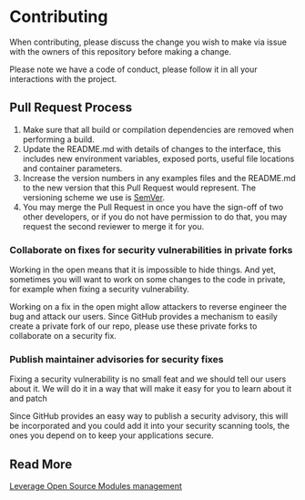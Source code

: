 # Contributing

When contributing, please discuss the change you wish to make via issue
with the owners of this repository before making a change.

Please note we have a code of conduct, please follow it in all your interactions with the project.

## Pull Request Process

1. Make sure that all build or compilation dependencies are removed when performing a build.
2. Update the README.md with details of changes to the interface, this includes new environment
   variables, exposed ports, useful file locations and container parameters.
3. Increase the version numbers in any examples files and the README.md to the new version that this
   Pull Request would represent. The versioning scheme we use is [SemVer](http://semver.org/).
4. You may merge the Pull Request in once you have the sign-off of two other developers, or if you
   do not have permission to do that, you may request the second reviewer to merge it for you.


### Collaborate on fixes for security vulnerabilities in private forks

Working in the open means that it is impossible to hide things. And yet, sometimes you will want
to work on some changes to the code in private, for example when fixing a security vulnerability.

Working on a fix in the open might allow attackers to reverse engineer the bug and attack our users.
Since GitHub provides a mechanism to easily create a private fork of our repo, please use these
private forks to collaborate on a security fix.

### Publish maintainer advisories for security fixes

Fixing a security vulnerability is no small feat and we should tell our users about it.
We will do it in a way that will make it easy for you to learn about it and patch

Since GitHub provides an easy way to publish a security advisory, this will
be incorporated and you could add it into your security scanning tools, the ones you
depend on to keep your applications secure.

## Read More

[Leverage Open Source Modules management](https://leverage.binbash.com.ar/how-it-works/infra-as-code-library/infra-as-code-library-forks/)
